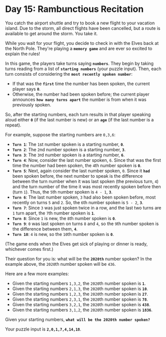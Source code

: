 # Day 15: Rambunctious Recitation

You catch the airport shuttle and try to book a new flight to your vacation island. Due to the storm, all direct flights have been cancelled, but a route is available to get around the storm. You take it.

While you wait for your flight, you decide to check in with the Elves back at the North Pole. They're playing a **`memory game`** and are ever so excited to explain the rules!

In this game, the players take turns saying **`numbers`**. They begin by taking turns reading from a list of **`starting numbers`** (your puzzle input). Then, each turn consists of considering the **`most recently spoken number`**:

- If that was the **`first`** time the number has been spoken, the current player says **`0`**.
- Otherwise, the number had been spoken before; the current player announces **`how many turns apart`** the number is from when it was previously spoken.

So, after the starting numbers, each turn results in that player speaking aloud either **`0`** (if the last number is new) or an **`age`** (if the last number is a repeat).

For example, suppose the starting numbers are `0,3,6`:

- **`Turn 1`**: The `1`st number spoken is a starting number, **`0`**.
- **`Turn 2`**: The `2`nd number spoken is a starting number, **`3`**.
- **`Turn 3`**: The `3`rd number spoken is a starting number, **`6`**.
- **`Turn 4`**: Now, consider the last number spoken, `6`. Since that was the first time the number had been spoken, the `4`th number spoken is **`0`**.
- **`Turn 5`**: Next, again consider the last number spoken, `0`. Since it **`had`** been spoken before, the next number to speak is the difference between the turn number when it was last spoken (the previous turn, `4`) and the turn number of the time it was most recently spoken before then (turn `1`). Thus, the `5`th number spoken is `4 - 1`, **`3`**.
- **`Turn 6`**: The last number spoken, `3` had also been spoken before, most recently on turns `5` and `2`. So, the `6`th number spoken is `5 - 2`, **`3`**.
- **`Turn 7`**: Since `3` was just spoken twice in a row, and the last two turns are `1` turn apart, the `7`th number spoken is **`1`**.
- **`Turn 8`**: Since `1` is new, the `8`th number spoken is **`0`**.
- **`Turn 9`**: `0` was last spoken on turns `8` and `4`, so the `9`th number spoken is the difference between them, **`4`**.
- **`Turn 10`**: `4` is new, so the `10`th number spoken is **`0`**.

(The game ends when the Elves get sick of playing or dinner is ready, whichever comes first.)

Their question for you is: what will be the **`2020th`** number spoken? In the example above, the `2020`th number spoken will be `436`.

Here are a few more examples:

- Given the starting numbers `1,3,2`, the `2020`th number spoken is **`1`**.
- Given the starting numbers `2,1,3`, the `2020`th number spoken is **`10`**.
- Given the starting numbers `1,2,3`, the `2020`th number spoken is **`27`**.
- Given the starting numbers `2,3,1`, the `2020`th number spoken is **`78`**.
- Given the starting numbers `3,2,1`, the `2020`th number spoken is **`438`**.
- Given the starting numbers `3,1,2`, the `2020`th number spoken is **`1836`**.

Given your starting numbers, **`what will be the 2020th number spoken?`**

Your puzzle input is **`2,0,1,7,4,14,18`**.